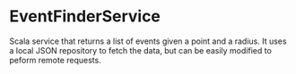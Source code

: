 # EventFinderService

Scala service that returns a list of events given a point and a radius. It uses a local JSON repository to fetch the data, but can be easily modified to peform remote requests.

